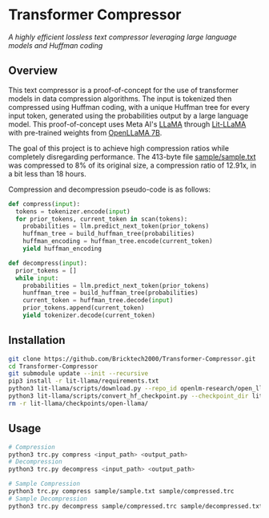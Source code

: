 # Transformer Compressor

_A highly efficient lossless text compressor leveraging large language models and Huffman coding_

## Overview

This text compressor is a proof-of-concept for the use of transformer models in data compression algorithms. The input is tokenized then compressed using Huffman coding, with a unique Huffman tree for every input token, generated using the probabilities output by a large language model. This proof-of-concept uses Meta AI's [LLaMA](https://github.com/facebookresearch/llama) through [Lit-LLaMA](https://github.com/Lightning-AI/lit-llama) with pre-trained weights from [OpenLLaMA 7B](https://github.com/openlm-research/open_llama).

The goal of this project is to achieve high compression ratios while completely disregarding performance. The 413-byte file [sample/sample.txt](sample/sample.txt) was compressed to 8% of its original size, a compression ratio of 12.91x, in a bit less than 18 hours.

Compression and decompression pseudo-code is as follows:

```python
def compress(input):
  tokens = tokenizer.encode(input)
  for prior_tokens, current_token in scan(tokens):
    probabilities = llm.predict_next_token(prior_tokens)
    huffman_tree = build_huffman_tree(probabilities)
    huffman_encoding = huffman_tree.encode(current_token)
    yield huffman_encoding

def decompress(input):
  prior_tokens = []
  while input:
    probabilities = llm.predict_next_token(prior_tokens)
    hunffman_tree = build_huffman_tree(probabilities)
    current_token = huffman_tree.decode(input)
    prior_tokens.append(current_token)
    yield tokenizer.decode(current_token)
```

## Installation

```bash
git clone https://github.com/Bricktech2000/Transformer-Compressor.git
cd Transformer-Compressor
git submodule update --init --recursive
pip3 install -r lit-llama/requirements.txt
python3 lit-llama/scripts/download.py --repo_id openlm-research/open_llama_7b --local_dir lit-llama/checkpoints/open-llama/7B
python3 lit-llama/scripts/convert_hf_checkpoint.py --checkpoint_dir lit-llama/checkpoints/open-llama/7B --model_size 7B
rm -r lit-llama/checkpoints/open-llama/
```

## Usage

```bash
# Compression
python3 trc.py compress <input_path> <output_path>
# Decompression
python3 trc.py decompress <input_path> <output_path>

# Sample Compression
python3 trc.py compress sample/sample.txt sample/compressed.trc
# Sample Decompression
python3 trc.py decompress sample/compressed.trc sample/decompressed.txt
```
